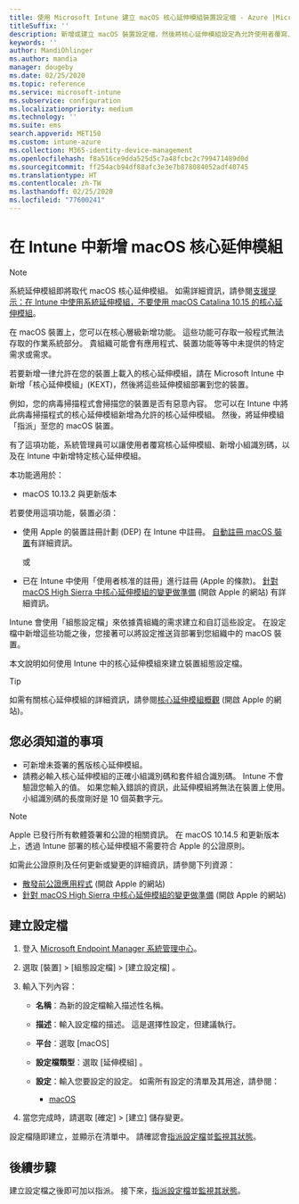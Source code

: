 ```yaml
---
title: 使用 Microsoft Intune 建立 macOS 核心延伸模組裝置設定檔 - Azure |Microsoft Docs
titleSuffix: ''
description: 新增或建立 macOS 裝置設定檔，然後將核心延伸模組設定為允許使用者覆寫、新增小組識別碼，以及 Microsoft Intune 中的組合和小組識別碼。
keywords: ''
author: MandiOhlinger
ms.author: mandia
manager: dougeby
ms.date: 02/25/2020
ms.topic: reference
ms.service: microsoft-intune
ms.subservice: configuration
ms.localizationpriority: medium
ms.technology: ''
ms.suite: ems
search.appverid: MET150
ms.custom: intune-azure
ms.collection: M365-identity-device-management
ms.openlocfilehash: f8a516ce9dda525d5c7a48fcbc2c799471489d0d
ms.sourcegitcommit: ff254acb94df88afc3e3e7b878084052adf40745
ms.translationtype: HT
ms.contentlocale: zh-TW
ms.lasthandoff: 02/25/2020
ms.locfileid: "77600241"
---
```

# <a name="add-macos-kernel-extensions-in-intune"></a>在 Intune 中新增 macOS 核心延伸模組

> [!NOTE]
> 系統延伸模組即將取代 macOS 核心延伸模組。 如需詳細資訊，請參閱[支援提示：在 Intune 中使用系統延伸模組，不要使用 macOS Catalina 10.15 的核心延伸模組](https://techcommunity.microsoft.com/t5/intune-customer-success/support-tip-using-system-extensions-instead-of-kernel-extensions/ba-p/1191413)。

在 macOS 裝置上，您可以在核心層級新增功能。 這些功能可存取一般程式無法存取的作業系統部分。 貴組織可能會有應用程式、裝置功能等等中未提供的特定需求或需求。 

若要新增一律允許在您的裝置上載入的核心延伸模組，請在 Microsoft Intune 中新增「核心延伸模組」(KEXT)，然後將這些延伸模組部署到您的裝置。

例如，您的病毒掃描程式會掃描您的裝置是否有惡意內容。 您可以在 Intune 中將此病毒掃描程式的核心延伸模組新增為允許的核心延伸模組。 然後，將延伸模組「指派」至您的 macOS 裝置。

有了這項功能，系統管理員可以讓使用者覆寫核心延伸模組、新增小組識別碼，以及在 Intune 中新增特定核心延伸模組。

本功能適用於：

- macOS 10.13.2 與更新版本

若要使用這項功能，裝置必須：

- 使用 Apple 的裝置註冊計劃 (DEP) 在 Intune 中註冊。 [自動註冊 macOS 裝置](../enrollment/device-enrollment-program-enroll-macos.md)有詳細資訊。

  或

- 已在 Intune 中使用「使用者核准的註冊」進行註冊 (Apple 的條款)。 [針對 macOS High Sierra 中核心延伸模組的變更做準備](https://support.apple.com/en-us/HT208019) (開啟 Apple 的網站) 有詳細資訊。

Intune 會使用「組態設定檔」來依據貴組織的需求建立和自訂這些設定。 在設定檔中新增這些功能之後，您接著可以將設定推送貨部署到您組織中的 macOS 裝置。

本文說明如何使用 Intune 中的核心延伸模組來建立裝置組態設定檔。

> [!TIP]
> 如需有關核心延伸模組的詳細資訊，請參閱[核心延伸模組概觀](https://developer.apple.com/library/archive/documentation/Darwin/Conceptual/KernelProgramming/Extend/Extend.html) (開啟 Apple 的網站)。

## <a name="what-you-need-to-know"></a>您必須知道的事項

- 可新增未簽署的舊版核心延伸模組。
- 請務必輸入核心延伸模組的正確小組識別碼和套件組合識別碼。 Intune 不會驗證您輸入的值。 如果您輸入錯誤的資訊，此延伸模組將無法在裝置上使用。 小組識別碼的長度剛好是 10 個英數字元。 

> [!NOTE]
> Apple 已發行所有軟體簽署和公證的相關資訊。 在 macOS 10.14.5 和更新版本上，透過 Intune 部署的核心延伸模組不需要符合 Apple 的公證原則。
>
> 如需此公證原則及任何更新或變更的詳細資訊，請參閱下列資源：
>
> - [散發前公證應用程式](https://developer.apple.com/documentation/security/notarizing_your_app_before_distribution) (開啟 Apple 的網站) 
> - [針對 macOS High Sierra 中核心延伸模組的變更做準備](https://support.apple.com/en-us/HT208019) (開啟 Apple 的網站)

## <a name="create-the-profile"></a>建立設定檔

1. 登入 [Microsoft Endpoint Manager 系統管理中心](https://go.microsoft.com/fwlink/?linkid=2109431)。
2. 選取 [裝置]   > [組態設定檔]   > [建立設定檔]  。
3. 輸入下列內容：

    - **名稱**：為新的設定檔輸入描述性名稱。
    - **描述**：輸入設定檔的描述。 這是選擇性設定，但建議執行。
    - **平台**：選取 [macOS] 
    - **設定檔類型**：選取 [延伸模組]  。
    - **設定**：輸入您要設定的設定。 如需所有設定的清單及其用途，請參閱：

        - [macOS](kernel-extensions-settings-macos.md)

4. 當您完成時，請選取 [確定]   > [建立]  儲存變更。

設定檔隨即建立，並顯示在清單中。 請確認會[指派設定檔](../device-profile-assign.md)並[監視其狀態](../device-profile-monitor.md)。

## <a name="next-steps"></a>後續步驟

建立設定檔之後即可加以指派。 接下來，[指派設定檔](../device-profile-assign.md)並[監視其狀態](../device-profile-monitor.md)。
